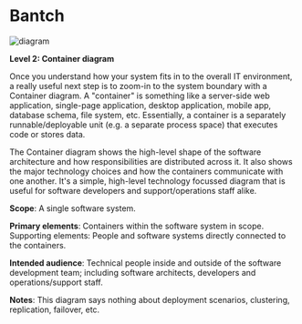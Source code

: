 # Bantch

![diagram](https://www.plantuml.com/plantuml/svg/0/ZLIzRXin3DuD-1rOJmcGsakdJadS7xHD02D6iWRq7UC8q8cgA3b8YpvCaA50rw9FS2yMIkT_P-WDnfca-FsGkbE9669gRB_tnhZAffhWFaOlxqUZW0_3kOdtQPQ4GiKkael3YfiHri6WMzZaqsZyxkt4eelNbnSZYv4aQkXshDLe78MXBytxlGa5ONUKPYwUmE1QKliK34EDS4KAEkNAe8LpxLJT3t950schAEGYAKKde1mWDGYP4uB64meOTyUXmVPt-uy4F8am6e65oaeMQvJXuBZVcpvAfEP8l49CJNv7qCuJLYFcr0osmaO51tT0yNiYc5CWf_z0SNrtrEtqRsIcdSOSzDYotKRQvuH1cqPMKd30l6PPAvUYDLF8KTh3Mg7TddDoDOR78weuutwiM6GNzXX-zdkWpteowW4MjMvkrG1j2sVUMrDXDEmopw-uGAc2yL6XhmYhcAEVE3YgQ4F_BgaLxD0QfPa5x4mBACyAPe4VT8jq72jZAHOHkvomKOIp9Oi5msNxTq4smtxZQ4sXTQERr3upD2Mt1_TAprcjXzI6YlEaFsGh1mSHrMUna_4_8rfFw3KDtcGHaoyh3zMzgG_gCrpUZ0TTJZcBPoVjKzRWEO1GddLoAZsK3MVzrVrH6bWCKV1dNWu-8ohZ3giiiyx7cX-efyWjoftPMiqLoVMHRZ-l1GyonQsBze-IdeTCNc_0B5krNLbMfzEvtwFPI_pAT7Eck_dTqYrpct2P-rOqIrf-AbR2S2MdoKMdvEhoPNa1)

**Level 2: Container diagram**

Once you understand how your system fits in to the overall IT environment, a really useful next step is to zoom-in to the system boundary with a Container diagram. A "container" is something like a server-side web application, single-page application, desktop application, mobile app, database schema, file system, etc. Essentially, a container is a separately runnable/deployable unit (e.g. a separate process space) that executes code or stores data.

The Container diagram shows the high-level shape of the software architecture and how responsibilities are distributed across it. It also shows the major technology choices and how the containers communicate with one another. It's a simple, high-level technology focussed diagram that is useful for software developers and support/operations staff alike.

**Scope**: A single software system.

**Primary elements**: Containers within the software system in scope.
Supporting elements: People and software systems directly connected to the containers.

**Intended audience**: Technical people inside and outside of the software development team; including software architects, developers and operations/support staff.

**Notes**: This diagram says nothing about deployment scenarios, clustering, replication, failover, etc.
